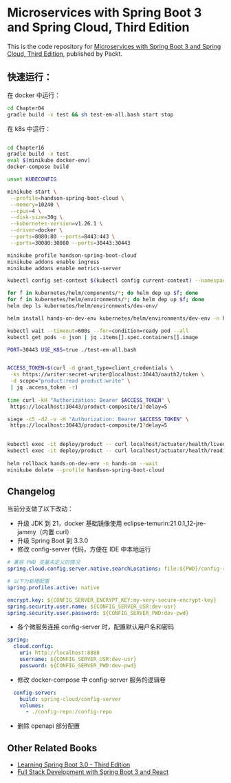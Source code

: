 # Microservices with Spring Boot 3 and Spring Cloud, Third Edition

This is the code repository
for [Microservices with Spring Boot 3 and Spring Cloud, Third Edition](https://www.amazon.com/Microservices-Spring-Boot-Cloud-microservices/dp/1805128698),
published by Packt.

## 快速运行：

在 docker 中运行：

```bash
cd Chapter04
gradle build -x test && sh test-em-all.bash start stop
```

在 k8s 中运行：

```bash

cd Chapter16
gradle build -x test
eval $(minikube docker-env)
docker-compose build

unset KUBECONFIG

minikube start \
 --profile=handson-spring-boot-cloud \
 --memory=10240 \
 --cpus=4 \
 --disk-size=30g \
 --kubernetes-version=v1.26.1 \
 --driver=docker \
 --ports=8080:80 --ports=8443:443 \
 --ports=30080:30080 --ports=30443:30443

minikube profile handson-spring-boot-cloud
minikube addons enable ingress
minikube addons enable metrics-server

kubectl config set-context $(kubectl config current-context) --namespace=hands-on

for f in kubernetes/helm/components/*; do helm dep up $f; done
for f in kubernetes/helm/environments/*; do helm dep up $f; done
helm dep ls kubernetes/helm/environments/dev-env/

helm install hands-on-dev-env kubernetes/helm/environments/dev-env -n hands-on --create-namespace

kubectl wait --timeout=600s --for=condition=ready pod --all
kubectl get pods -o json | jq .items[].spec.containers[].image

PORT=30443 USE_K8S=true ./test-em-all.bash


ACCESS_TOKEN=$(curl -d grant_type=client_credentials \
 -ks https://writer:secret-writer@localhost:30443/oauth2/token \
 -d scope="product:read product:write" \
 | jq .access_token -r)
 
time curl -kH "Authorization: Bearer $ACCESS_TOKEN" \
 https://localhost:30443/product-composite/1?delay=5

siege -c5 -d2 -v -H "Authorization: Bearer $ACCESS_TOKEN" \
 https://localhost:30443/product-composite/1?delay=5
   

kubectl exec -it deploy/product -- curl localhost/actuator/health/liveness -s | jq .
kubectl exec -it deploy/product -- curl localhost/actuator/health/readiness -s | jq .
   
helm rollback hands-on-dev-env -n hands-on --wait   
minikube delete --profile handson-spring-boot-cloud
```

## Changelog

当前分支做了以下改动：

- 升级 JDK 到 21，docker 基础镜像使用 eclipse-temurin:21.0.1_12-jre-jammy（内置 curl）
- 升级 Spring Boot 到 3.3.0
- 修改 config-server 代码，方便在 IDE 中本地运行

```yaml
# 兼容 PWD 变量未定义的情况
spring.cloud.config.server.native.searchLocations: file:${PWD}/config-repo

# 以下为新增配置
spring.profiles.active: native

encrypt.key: ${CONFIG_SERVER_ENCRYPT_KEY:my-very-secure-encrypt-key}
spring.security.user.name: ${CONFIG_SERVER_USR:dev-usr}
spring.security.user.password: ${CONFIG_SERVER_PWD:dev-pwd} 
```

- 各个微服务连接 config-server 时，配置默认用户名和密码

```yaml
spring:
  cloud.config:
    uri: http://localhost:8888
    username: ${CONFIG_SERVER_USR:dev-usr}
    password: ${CONFIG_SERVER_PWD:dev-pwd}
```

- 修改 docker-compose 中 config-server 服务的逻辑卷

```yaml
  config-server:
    build: spring-cloud/config-server
    volumes:
      - ./config-repo:/config-repo
```

- 删除 openapi 部分配置

## Other Related Books

- [Learning Spring Boot 3.0 - Third Edition](https://www.packtpub.com/product/learning-spring-boot-30-third-edition/9781803233307)
- [Full Stack Development with Spring Boot 3 and React](https://www.packtpub.com/product/full-stack-development-with-spring-boot-and-react-third-edition/9781801816786)
